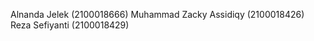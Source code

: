 Alnanda Jelek           (2100018666)
Muhammad Zacky Assidiqy (2100018426)
Reza Sefiyanti          (2100018429)
